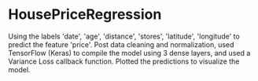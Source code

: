# HousePriceRegression
Using the labels 'date', 'age', 'distance', 'stores', 'latitude', 'longitude'  to predict the feature 'price'.
Post data cleaning and normalization, used TensorFlow (Keras) to compile the model using 3 dense layers, and used a Variance Loss callback function.
Plotted the predictions to visualize the model.
